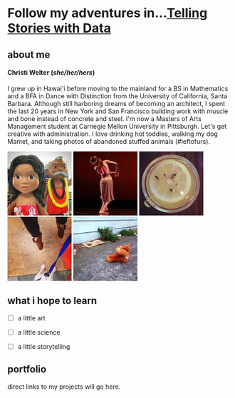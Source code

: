 # Follow my adventures in...[Telling Stories with Data](https://welter808.github.io/cwelter_TSWD_portfolio/)

## about me
#### **Christi Welter** (*she/her/hers*) 
I grew up in Hawai'i before moving to the mainland for a BS in Mathematics and a BFA in Dance with Distinction from the University of California, Santa Barbara. Although still harboring dreams of becoming an architect, I spent the last 20 years in New York and San Francisco building work with muscle and bone instead of concrete and steel. I'm now a Masters of Arts Management student at Carnegie Mellon University in Pittsburgh. Let's get creative with administration. I love drinking hot toddies, walking my dog Mamet, and taking photos of abandoned stuffed animals (#leftofurs). 

![](AboutMePics/Hawai'i.jpg) ![](AboutMePics/Dance.jpg) ![](AboutMePics/HotToddy.jpg) ![](AboutMePics/Jump.jpg) ![](AboutMePics/Bear.jpg)

## what i hope to learn
- [ ] a little art

- [ ] a little science

- [ ] a little storytelling

## portfolio
direct links to my projects will go here.
